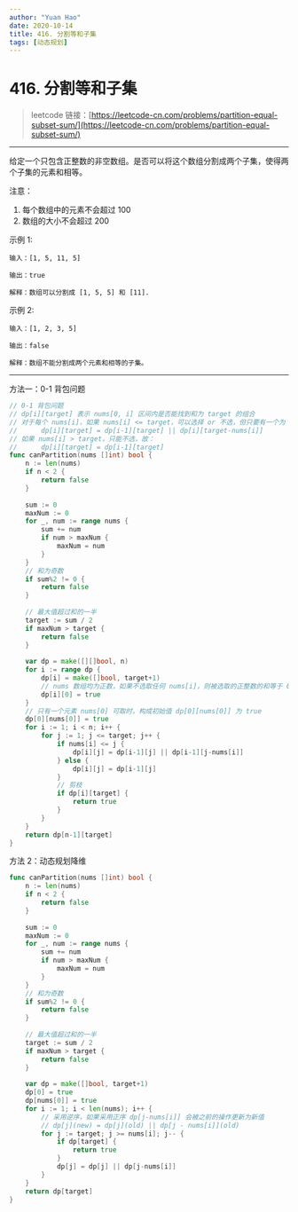 ```yaml
---
author: "Yuan Hao"
date: 2020-10-14
title: 416. 分割等和子集
tags: [动态规划]
---
```


# 416. 分割等和子集

> leetcode 链接：[https://leetcode-cn.com/problems/partition-equal-subset-sum/](https://leetcode-cn.com/problems/partition-equal-subset-sum/)

---
给定一个只包含正整数的非空数组。是否可以将这个数组分割成两个子集，使得两个子集的元素和相等。

注意：

1. 每个数组中的元素不会超过 100
2. 数组的大小不会超过 200

示例 1:

```
输入：[1, 5, 11, 5]

输出：true

解释：数组可以分割成 [1, 5, 5] 和 [11].
```

示例 2:

```
输入：[1, 2, 3, 5]

输出：false

解释：数组不能分割成两个元素和相等的子集。
```
---

方法一：0-1 背包问题

```go
// 0-1 背包问题
// dp[i][target] 表示 nums[0, i] 区间内是否能找到和为 target 的组合
// 对于每个 nums[i]，如果 nums[i] <= target，可以选择 or 不选，但只要有一个为 true，dp[i][target]=true
//      dp[i][target] = dp[i-1][target] || dp[i][target-nums[i]]
// 如果 nums[i] > target，只能不选，故：
//      dp[i][target] = dp[i-1][target]
func canPartition(nums []int) bool {
	n := len(nums)
	if n < 2 {
		return false
	}
	
	sum := 0
	maxNum := 0
	for _, num := range nums {
		sum += num
		if num > maxNum {
			maxNum = num
		}
	}
	// 和为奇数
	if sum%2 != 0 {
		return false
	}
	
	// 最大值超过和的一半
	target := sum / 2
	if maxNum > target {
		return false
	}
	
	var dp = make([][]bool, n)
	for i := range dp {
		dp[i] = make([]bool, target+1)
		// nums 数组均为正数，如果不选取任何 nums[i]，则被选取的正整数的和等于 0
		dp[i][0] = true
	}
	// 只有一个元素 nums[0] 可取时，构成初始值 dp[0][nums[0]] 为 true
	dp[0][nums[0]] = true
	for i := 1; i < n; i++ {
		for j := 1; j <= target; j++ {
			if nums[i] <= j {
				dp[i][j] = dp[i-1][j] || dp[i-1][j-nums[i]]
			} else {
				dp[i][j] = dp[i-1][j]
			}
			// 剪枝
			if dp[i][target] {
				return true
			}
		}
	}
	return dp[n-1][target]
}
```

方法 2：动态规划降维

```go
func canPartition(nums []int) bool {
	n := len(nums)
	if n < 2 {
		return false
	}
	
	sum := 0
	maxNum := 0
	for _, num := range nums {
		sum += num
		if num > maxNum {
			maxNum = num
		}
	}
	// 和为奇数
	if sum%2 != 0 {
		return false
	}
	
	// 最大值超过和的一半
	target := sum / 2
	if maxNum > target {
		return false
	}
	
	var dp = make([]bool, target+1)
	dp[0] = true
	dp[nums[0]] = true
	for i := 1; i < len(nums); i++ {
		// 采用逆序，如果采用正序 dp[j-nums[i]] 会被之前的操作更新为新值
		// dp[j](new) = dp[j](old) || dp[j - nums[i]](old)
		for j := target; j >= nums[i]; j-- {
			if dp[target] {
				return true
			}
			dp[j] = dp[j] || dp[j-nums[i]]
		}
	}
	return dp[target]
}
```